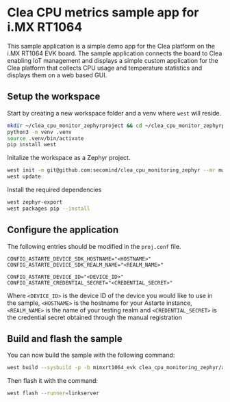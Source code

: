 # Clea CPU metrics sample app for i.MX RT1064

This sample application is a simple demo app for the Clea platform on the i.MX RT1064 EVK board.
The sample application connects the board to Clea enabling IoT management and displays a simple
custom application for the Clea platform that collects CPU usage and temperature statistics
and displays them on a web based GUI.

## Setup the workspace

Start by creating a new workspace folder and a venv where `west` will reside.
```sh
mkdir ~/clea_cpu_monitor_zephyrproject && cd ~/clea_cpu_monitor_zephyrproject
python3 -m venv .venv
source .venv/bin/activate
pip install west
```

Initalize the workspace as a Zephyr project.
```sh
west init -m git@github.com:secomind/clea_cpu_monitoring_zephyr --mr master
west update
```

Install the required dependencies
```sh
west zephyr-export
west packages pip --install
```

## Configure the application

The following entries should be modified in the `proj.conf` file.

```kconfig
CONFIG_ASTARTE_DEVICE_SDK_HOSTNAME="<HOSTNAME>"
CONFIG_ASTARTE_DEVICE_SDK_REALM_NAME="<REALM_NAME>"

CONFIG_ASTARTE_DEVICE_ID="<DEVICE_ID>"
CONFIG_ASTARTE_CREDENTIAL_SECRET="<CREDENTIAL_SECRET>"
```

Where `<DEVICE_ID>` is the device ID of the device you would like to use in the sample, `<HOSTNAME>`
is the hostname for your Astarte instance, `<REALM_NAME>` is the name of your testing realm and
`<CREDENTIAL_SECRET>` is the credential secret obtained through the manual registration

## Build and flash the sample

You can now build the sample with the following command:
```sh
west build --sysbuild -p -b mimxrt1064_evk clea_cpu_monitoring_zephyr/app/
```
Then flash it with the command:
```sh
west flash --runner=linkserver
```

